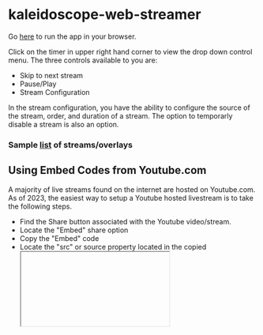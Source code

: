 # kaleidoscope-web-streamer

Go [here](https://staujd02.github.io/kaleidoscope-web-streamer/) to run the app in your browser.

Click on the timer in upper right hand corner to view the drop down control menu. The three controls available to you are:
- Skip to next stream
- Pause/Play
- Stream Configuration

In the stream configuration, you have the ability to configure the source of the stream, order, and duration of a stream. The option to temporarly disable a stream is also an option.

### Sample [list](https://github.com/staujd02/kaleidoscope-web-streamer/blob/master/sources/list.txt) of streams/overlays

## Using Embed Codes from Youtube.com

A majority of live streams found on the internet are hosted on Youtube.com. As of 2023, the easiest way to setup a Youtube hosted livestream is to take the following steps.
- Find the Share button associated with the Youtube video/stream.
- Locate the "Embed" share option
- Copy the "Embed" code
- Locate the "src" or source property located in the copied <iframe> tag
- Use the URL directly following the "src" property as the stream's URL property

Optionally, add "&autoplay=true" to the end of the URL to indicate to Youtube player that is should start playing the stream as soon as it is loaded.

